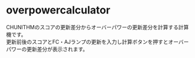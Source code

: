 # overpowercalculator
CHUNITHMのスコアの更新差分からオーバーパワーの更新差分を計算する計算機です。  
更新前後のスコアとFC・AJランプの更新を入力し計算ボタンを押すとオーバーパワーの更新差分が表示されます。